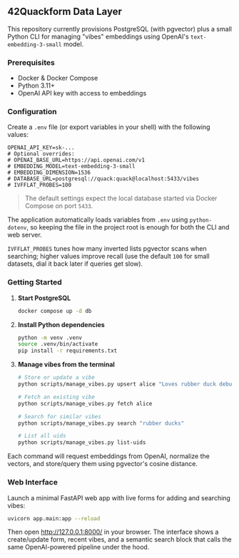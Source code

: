 ## 42Quackform Data Layer

This repository currently provisions PostgreSQL (with pgvector) plus a small Python CLI for managing "vibes" embeddings using OpenAI's `text-embedding-3-small` model.

### Prerequisites
- Docker & Docker Compose
- Python 3.11+
- OpenAI API key with access to embeddings

### Configuration
Create a `.env` file (or export variables in your shell) with the following values:

```
OPENAI_API_KEY=sk-...
# Optional overrides:
# OPENAI_BASE_URL=https://api.openai.com/v1
# EMBEDDING_MODEL=text-embedding-3-small
# EMBEDDING_DIMENSION=1536
# DATABASE_URL=postgresql://quack:quack@localhost:5433/vibes
# IVFFLAT_PROBES=100
```

> The default settings expect the local database started via Docker Compose on port `5433`.

The application automatically loads variables from `.env` using `python-dotenv`, so keeping the file in the project root is enough for both the CLI and web server.

`IVFFLAT_PROBES` tunes how many inverted lists pgvector scans when searching; higher values improve recall (use the default `100` for small datasets, dial it back later if queries get slow).

### Getting Started

1. **Start PostgreSQL**
   ```bash
   docker compose up -d db
   ```

2. **Install Python dependencies**
   ```bash
   python -m venv .venv
   source .venv/bin/activate
   pip install -r requirements.txt
   ```

3. **Manage vibes from the terminal**
   ```bash
   # Store or update a vibe
   python scripts/manage_vibes.py upsert alice "Loves rubber duck debugging"

   # Fetch an existing vibe
   python scripts/manage_vibes.py fetch alice

   # Search for similar vibes
   python scripts/manage_vibes.py search "rubber ducks"

   # List all uids
   python scripts/manage_vibes.py list-uids
   ```

Each command will request embeddings from OpenAI, normalize the vectors, and store/query them using pgvector's cosine distance.

### Web Interface

Launch a minimal FastAPI web app with live forms for adding and searching vibes:

```bash
uvicorn app.main:app --reload
```

Then open http://127.0.0.1:8000/ in your browser. The interface shows a create/update form, recent vibes, and a semantic search block that calls the same OpenAI-powered pipeline under the hood.
